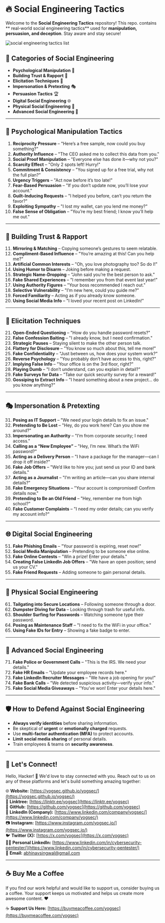 # 🔥 Social Engineering Tactics

Welcome to the **Social Engineering Tactics** repository! This repo. contains ** real-world social engineering tactics** used for **manipulation, persuasion, and deception**. Stay aware and stay secure!

![social engineering tactics list](https://media1.giphy.com/media/v1.Y2lkPTc5MGI3NjExOTcwdTMyem01YTJxaG5yM2I0bGNkOXEweDFuenR6aXI0dmFlNjd1dSZlcD12MV9pbnRlcm5hbF9naWZfYnlfaWQmY3Q9Zw/mSXSC0vivvygw/giphy.gif)

## 📌 Categories of Social Engineering
- **Psychological Manipulation** 🧠
- **Building Trust & Rapport** 🤝
- **Elicitation Techniques** 🎯
- **Impersonation & Pretexting** 🎭
- **Persuasion Tactics** 🏆
- **Digital Social Engineering** 🌐
- **Physical Social Engineering** 🏢
- **Advanced Social Engineering** 🚨

---

## 🧠 Psychological Manipulation Tactics
1. **Reciprocity Pressure** – "Here’s a free sample, now could you buy something?"
2. **Authority Influence** – "The CEO asked me to collect this data from you."
3. **Social Proof Manipulation** – "Everyone else has done it—why not you?"
4. **Scarcity Effect** – "Only 2 spots left! Hurry!"
5. **Commitment & Consistency** – "You signed up for a free trial, why not the full plan?"
6. **Urgency Triggers** – "Act now before it’s too late!"
7. **Fear-Based Persuasion** – "If you don’t update now, you’ll lose your account."
8. **Guilt-Inducing Requests** – "I helped you before, can’t you return the favor?"
9. **Exploiting Sympathy** – "I lost my wallet, can you lend me money?"
10. **False Sense of Obligation** – "You’re my best friend; I know you’ll help me out."

---

## 🤝 Building Trust & Rapport
11. **Mirroring & Matching** – Copying someone’s gestures to seem relatable.
12. **Compliment-Based Influence** – "You’re amazing at this! Can you help me?"
13. **Artificial Common Interests** – "Oh, you love photography too? So do I!"
14. **Using Humor to Disarm** – Joking before making a request.
15. **Strategic Name-Dropping** – "John said you’re the best person to ask."
16. **Fake Shared Experiences** – "I remember you from that event last year!"
17. **Using Authority Figures** – "Your boss recommended I reach out."
18. **Selective Vulnerability** – "I’m new here, could you guide me?"
19. **Forced Familiarity** – Acting as if you already know someone.
20. **Using Social Media Info** – "I loved your recent post on LinkedIn!"

---

## 🎯 Elicitation Techniques
21. **Open-Ended Questioning** – "How do you handle password resets?"
22. **False Confession Baiting** – "I already know, but I need confirmation."
23. **Strategic Pauses** – Staying silent to make the other person talk.
24. **Flattery for Disclosure** – "You know so much about this, tell me more!"
25. **Fake Confidentiality** – "Just between us, how does your system work?"
26. **Reverse Psychology** – "You probably don’t have access to this, right?"
27. **Implying False Info** – "Your office is on the 3rd floor, right?"
28. **Playing Dumb** – "I don’t understand, can you explain in detail?"
29. **Fake Surveys for Data** – "Take our quick security survey for a reward!"
30. **Gossiping to Extract Info** – "I heard something about a new project… do you know anything?"

---

## 🎭 Impersonation & Pretexting
31. **Posing as IT Support** – "We need your login details to fix an issue."
32. **Pretending to Be Lost** – "Hey, do you work here? Can you show me around?"
33. **Impersonating an Authority** – "I’m from corporate security; I need access."
34. **Calling as a “New Employee”** – "Hey, I’m new. What’s the WiFi password?"
35. **Acting as a Delivery Person** – "I have a package for the manager—can I drop it off inside?"
36. **Fake Job Offers** – "We’d like to hire you; just send us your ID and bank details."
37. **Acting as a Journalist** – "I’m writing an article—can you share internal details?"
38. **Fake Emergency Situations** – "Your account is compromised! Confirm details now."
39. **Pretending to Be an Old Friend** – "Hey, remember me from high school?"
40. **Fake Customer Complaints** – "I need my order details; can you verify my account info?"

---

## 🌐 Digital Social Engineering
51. **Fake Phishing Emails** – "Your password is expiring, reset now!"
52. **Social Media Manipulation** – Pretending to be someone else online.
53. **Fake Online Contests** – "Win a prize! Enter your details."
54. **Creating False LinkedIn Job Offers** – "We have an open position; send us your CV."
55. **Fake Friend Requests** – Adding someone to gain personal details.

---

## 🏢 Physical Social Engineering
61. **Tailgating into Secure Locations** – Following someone through a door.
62. **Dumpster Diving for Data** – Looking through trash for useful info.
63. **Shoulder Surfing for Passwords** – Watching someone type their password.
64. **Posing as Maintenance Staff** – "I need to fix the WiFi in your office."
65. **Using Fake IDs for Entry** – Showing a fake badge to enter.

---

## 🚨 Advanced Social Engineering
71. **Fake Police or Government Calls** – "This is the IRS. We need your details."
72. **Fake HR Emails** – "Update your employee records here."
73. **Fake LinkedIn Recruiter Messages** – "We have a job opening for you!"
74. **Fake Bank Calls** – "We detected suspicious activity—verify your info."
75. **Fake Social Media Giveaways** – "You’ve won! Enter your details here."

---

## 🛡️ How to Defend Against Social Engineering
- **Always verify identities** before sharing information.
- Be skeptical of **urgent** or **emotionally charged** requests.
- Use **multi-factor authentication (MFA)** to protect accounts.
- **Limit social media sharing** of personal details.
- Train employees & teams on **security awareness**.

---

## 🌟 Let's Connect!

Hello, Hacker! 👋 We'd love to stay connected with you. Reach out to us on any of these platforms and let's build something amazing together:

🌐 **Website:** [https://yogsec.github.io/yogsec/](https://yogsec.github.io/yogsec/)  
📜 **Linktree:** [https://linktr.ee/yogsec](https://linktr.ee/yogsec)  
🔗 **GitHub:** [https://github.com/yogsec](https://github.com/yogsec)  
💼 **LinkedIn (Company):** [https://www.linkedin.com/company/yogsec/](https://www.linkedin.com/company/yogsec/)  
📷 **Instagram:** [https://www.instagram.com/yogsec.io/](https://www.instagram.com/yogsec.io/)  
🐦 **Twitter (X):** [https://x.com/yogsec](https://x.com/yogsec)  
👨‍💼 **Personal LinkedIn:** [https://www.linkedin.com/in/cybersecurity-pentester/](https://www.linkedin.com/in/cybersecurity-pentester/)  
📧 **Email:** abhinavsingwal@gmail.com

---

## ☕ Buy Me a Coffee

If you find our work helpful and would like to support us, consider buying us a coffee. Your support keeps us motivated and helps us create more awesome content. ❤️

☕ **Support Us Here:** [https://buymeacoffee.com/yogsec](https://buymeacoffee.com/yogsec)
